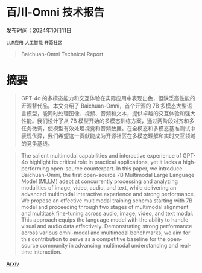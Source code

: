 # 百川-Omni 技术报告

发布时间：2024年10月11日

`LLM应用` `人工智能` `开源社区`

> Baichuan-Omni Technical Report

# 摘要

> GPT-4o 的多模态能力和交互体验在实际应用中表现出色，但缺乏高性能的开源替代品。本文介绍了 Baichuan-Omni，首个开源的 7B 多模态大型语言模型，能同时处理图像、视频、音频和文本，提供卓越的交互体验和强大性能。我们设计了从 7B 模型开始的多模态训练方案，通过两阶段对齐和多任务微调，使模型有效处理视觉和音频数据。在全模态和多模态基准测试中表现优异，我们希望这一贡献能成为开源社区在多模态理解和实时交互领域的竞争基线。

> The salient multimodal capabilities and interactive experience of GPT-4o highlight its critical role in practical applications, yet it lacks a high-performing open-source counterpart. In this paper, we introduce Baichuan-Omni, the first open-source 7B Multimodal Large Language Model (MLLM) adept at concurrently processing and analyzing modalities of image, video, audio, and text, while delivering an advanced multimodal interactive experience and strong performance. We propose an effective multimodal training schema starting with 7B model and proceeding through two stages of multimodal alignment and multitask fine-tuning across audio, image, video, and text modal. This approach equips the language model with the ability to handle visual and audio data effectively. Demonstrating strong performance across various omni-modal and multimodal benchmarks, we aim for this contribution to serve as a competitive baseline for the open-source community in advancing multimodal understanding and real-time interaction.

[Arxiv](https://arxiv.org/abs/2410.08565)
